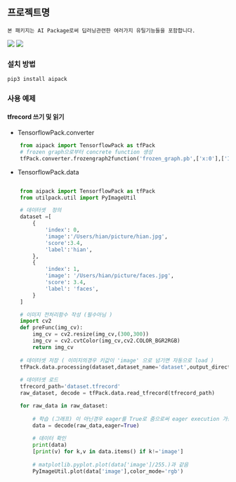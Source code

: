 ## 프로젝트명
    본 패키지는 AI Package로써 딥러닝관련한 여러가지 유틸기능들을 포함합니다.

![](https://img.shields.io/badge/python-3.6.1-blue)
![](https://img.shields.io/badge/tensorflow-2.0.0-orange)


### 설치 방법

```sh
pip3 install aipack
```

### 사용 예제

#### tfrecord 쓰기 및 읽기

- TensorflowPack.converter

```python
    from aipack import TensorflowPack as tfPack
    # frozen graph으로부터 concrete function 생성
    tfPack.converter.frozengraph2function('frozen_graph.pb',['x:0'],['Identity:0'],True)
```

- TensorflowPack.data
```python

    from aipack import TensorflowPack as tfPack
    from utilpack.util import PyImageUtil

    # 데이터셋  정의 
    dataset =[
        {
            'index': 0,
            'image':'/Users/hian/picture/hian.jpg',
            'score':3.4,
            'label':'hian',
        },
        {
            'index': 1,
            'image': '/Users/hian/picture/faces.jpg',
            'score': 3.4,
            'label': 'faces',
        }
    ]

    # 이미지 전처리함수 작성 (필수아님 )
    import cv2
    def preFunc(img_cv):
        img_cv = cv2.resize(img_cv,(300,300))
        img_cv = cv2.cvtColor(img_cv,cv2.COLOR_BGR2RGB)
        return img_cv
    
    # 데이터셋 저장 ( 이미지의경우 키값이 'image' 으로 넘기면 자동으로 load )
    tfPack.data.processing(dataset,dataset_name='dataset',output_directory='.', preprocessFunc=preFunc)
    
    # 데이터셋 로드
    tfrecord_path='dataset.tfrecord'
    raw_dataset, decode = tfPack.data.read_tfrecord(tfrecord_path)

    for raw_data in raw_dataset:
    
        # 학습 (그래프) 이 아닌경우 eager를 True로 줌으로써 eager execution 가능
        data = decode(raw_data,eager=True)
        
        # 데이터 확인
        print(data)
        [print(v) for k,v in data.items() if k!='image']
    
        # matplotlib.pyplot.plot(data['image']/255.)과 같음
        PyImageUtil.plot(data['image'],color_mode='rgb')
```

